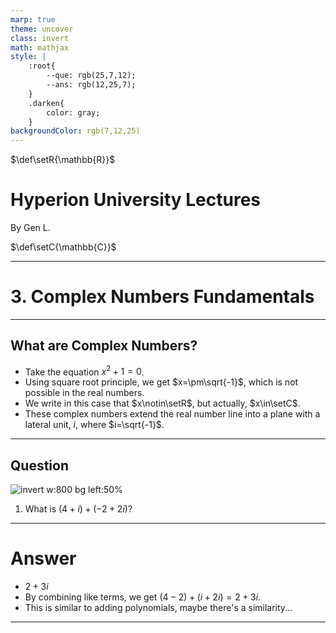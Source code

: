 ```yaml
---
marp: true
theme: uncover
class: invert
math: mathjax
style: |
    :root{
        --que: rgb(25,7,12);
        --ans: rgb(12,25,7);
    }
    .darken{
        color: gray;
    }
backgroundColor: rgb(7,12,25)
---
```


$\def\setR{\mathbb{R}}$
# <!--fit--> Hyperion University Lectures

<span class="darken">By</span> Gen L.

<!--_footer: Provided by Hyperion University, © 2023--> 
$\def\setC{\mathbb{C}}$

---

<!--paginate: true-->

# 3. Complex Numbers Fundamentals

---

## What are Complex Numbers?

* Take the equation $x^2+1=0$. 
* Using square root principle, we get $x=\pm\sqrt{-1}$, which is not possible in the real numbers. 
* We write in this case that $x\notin\setR$, but actually, $x\in\setC$.
* These complex numbers extend the real number line into a plane with a lateral unit, $i$, where $i=\sqrt{-1}$.

---
<!--_backgroundColor: var(--que)-->
## Question

![invert w:800 bg left:50%](https://public.itempooluserdata.com/3lTpk2b9QlVZf7iHIxysE-435.webp)

1. What is $(4+i)+(-2+2i)$?

---
<!--_backgroundColor: var(--ans)-->
# Answer

* $2+3i$
* By combining like terms, we get $(4-2)+(i+2i)=2+3i$.
* This is similar to adding polynomials, maybe there's a similarity...

---




